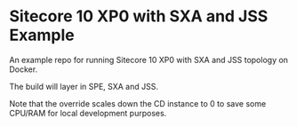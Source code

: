 # Sitecore 10 XP0 with SXA and JSS Example

An example repo for running Sitecore 10 XP0 with SXA and JSS topology on Docker. 

The build will layer in SPE, SXA and JSS.

Note that the override scales down the CD instance to 0 to save some CPU/RAM for local development purposes.
